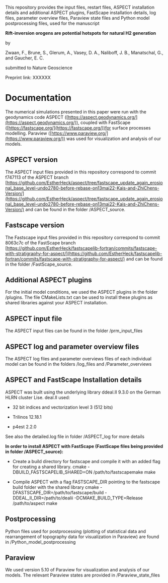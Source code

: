 This repository provides the input files, restart files, ASPECT installation details and additional ASPECT plugins, FastScape installation details, log files, parameter overview files, Paraview state files and Python model postprocessing files, used for the manuscript

**Rift-inversion orogens are potential hotspots for natural H2 generation**

by

Zwaan, F., Brune, S., Glerum, A., Vasey, D. A., Naliboff, J. B., Manatschal, G., and Gaucher, E. C.

submitted to Nature Geoscience

Preprint link: XXXXXX

# Documentation

The numerical simulations presented in this paper were run with the geodynamics code ASPECT ([https://aspect.geodynamics.org/](https://aspect.geodynamics.org/)), coupled with FastScape ([https://fastscape.org/](https://fastscape.org/))for surface processes modelling. Paraview ([https://www.paraview.org/](https://www.paraview.org/)) was used for visualization and analysis of our models.

## ASPECT version

The ASPECT input files provided in this repository correspond to commit f747113 of the ASPECT branch [https://github.com/EstherHeck/aspect/tree/fastscape_update_again_erosional_base_level-undo2780-before-rebase-on13mai22-Kais-and-ZhiChens-Version/](https://github.com/EstherHeck/aspect/tree/fastscape_update_again_erosional_base_level-undo2780-before-rebase-on13mai22-Kais-and-ZhiChens-Version/) and can be found in the folder /ASPECT_source.

## Fastscape version

The Fastscape input files provided in this repository correspond to commit 8063c7c of the FastScape branch [https://github.com/EstherHeck/fastscapelib-fortran/commits/fastscape-with-stratigraphy-for-aspect/](https://github.com/EstherHeck/fastscapelib-fortran/commits/fastscape-with-stratigraphy-for-aspect/) and can be found in the folder /FastScape_source.


## Additional ASPECT plugins

For the initial model conditions, we used the ASPECT plugins in the folder /plugins. The file CMakeLists.txt can be used to install these plugins as shared libraries against your ASPECT installation.

## ASPECT input file

The ASPECT input files can be found in the folder /prm_input_files

## ASPECT log and parameter overview files

The ASPECT log files and parameter overviews files of each individual model can be found in the folders /log_files and /Parameter_overviews

## ASPECT and FastScape Installation details

ASPECT was built using the underlying library ddeal.II 9.3.0 on the German HLRN cluster Lise. deal.II used:

- 32 bit indices and vectorization level 3 (512 bits)

- Trilinos 12.18.1

- p4est 2.2.0

See also the detailed.log file in folder /ASPECT_log for more details

**In order to install ASPECT with FastScape (FastScape files being provided in folder /ASPECT_source):**

- Create a build directory for fastscape and compile it with an added flag for creating a shared library.
	cmake -DBUILD_FASTSCAPELIB_SHARED=ON /path/to/fastscapemake
	make

- Compile ASPECT with a flag FASTSCAPE_DIR pointing to the fastscape build folder with the shared library
	cmake -DFASTSCAPE_DIR=/path/to/fastscape/build -DDEAL_II_DIR=/path/to/dealii -DCMAKE_BUILD_TYPE=Release /path/to/aspect
	make

## Postprocessing

Python files used for postprocessing (plotting of statistical data and rearrangement of topography data for visualization in Paraview) are found in /Python_model_postprocessing

## Paraview 

We used version 5.10 of Paraview for visualization and analysis of our models. The relevant Paraview states are provided in /Paraview_state_files
